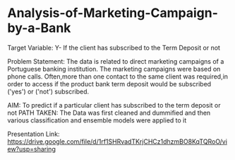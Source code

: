 # Analysis-of-Marketing-Campaign-by-a-Bank
Target Variable: Y- If the client has subscribed to the Term Deposit or not

Problem Statement:
The data is related to direct marketing campaigns of a Portuguese banking institution. The marketing campaigns were based on phone calls. Often,more than one contact to the same client was required,in order to access if the product bank term deposit would be subscribed ('yes') or ('not') subscribed.

AIM: To predict if a particular client has subscribed to the term deposit or not
PATH TAKEN: The Data was first cleaned and dummified and then various classification and ensemble models were applied to it

Presentation Link: https://drive.google.com/file/d/1rf1SHRvadTKrjCHCz1dhzmBO8KqTQRoO/view?usp=sharing
